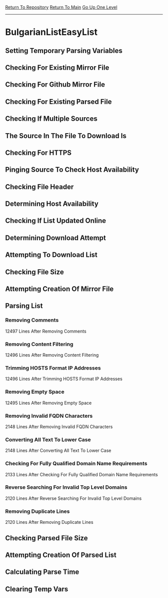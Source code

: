[Return To Repository](https://github.com/deathbybandaid/piholeparser/)
[Return To Main](https://github.com/deathbybandaid/piholeparser/blob/master/RecentRunLogs/Mainlog.md)
[Go Up One Level](https://github.com/deathbybandaid/piholeparser/blob/master/RecentRunLogs/TopLevelScripts/30-Processing-Blacklists.md)
____________________________________
# BulgarianListEasyList
## Setting Temporary Parsing Variables
## Checking For Existing Mirror File
## Checking For Github Mirror File
## Checking For Existing Parsed File
## Checking If Multiple Sources
## The Source In The File To Download Is
## Checking For HTTPS
## Pinging Source To Check Host Availability
## Checking File Header
## Determining Host Availability
## Checking If List Updated Online
## Determining Download Attempt
## Attempting To Download List
## Checking File Size
## Attempting Creation Of Mirror File
## Parsing List
### Removing Comments
12497 Lines After Removing Comments
### Removing Content Filtering
12496 Lines After Removing Content Filtering
### Trimming HOSTS Format IP Addresses
12496 Lines After Trimming HOSTS Format IP Addresses
### Removing Empty Space
12495 Lines After Removing Empty Space
### Removing Invalid FQDN Characters
2148 Lines After Removing Invalid FQDN Characters
### Converting All Text To Lower Case
2148 Lines After Converting All Text To Lower Case
### Checking For Fully Qualified Domain Name Requirements
2133 Lines After Checking For Fully Qualified Domain Name Requirements
### Reverse Searching For Invalid Top Level Domains
2120 Lines After Reverse Searching For Invalid Top Level Domains
### Removing Duplicate Lines
2120 Lines After Removing Duplicate Lines
## Checking Parsed File Size
## Attempting Creation Of Parsed List
## Calculating Parse Time
## Clearing Temp Vars
